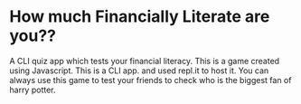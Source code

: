 <h1>How much Financially Literate are you??</h1>
A CLI quiz app which tests your financial literacy.
This is a game created using Javascript. This is a CLI app. and used repl.it to host it. You can always use this game to test your friends to check who is the biggest fan of harry potter.

